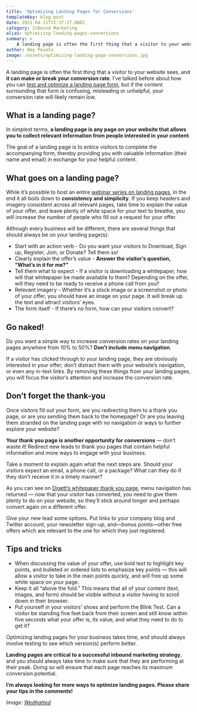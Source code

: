 ```yaml
---
title: 'Optimizing Landing Pages for Conversions'
templateKey: blog-post
date: 2011-04-11T22:37:27.000Z
category: Inbound Marketing
alias: optimizing-landing-pages-conversions
summary: > 
  	A landing page is often the first thing that a visitor to your website sees, and it can make or break your conversion rate. I’ve talked before about how you can test and optimize a landing page form, but if the content surrounding that form is confusing, misleading or unhelpful, your conversion rate will likely remain low.
author: Amy Peveto
image: /assets/optimizing-landing-page-conversions.jpg
---
```


A landing page is often the first thing that a visitor to your website sees, and **it can make or break your conversion rate**. I’ve talked before about how you can [test and optimize a landing page form](/2011/01/26/optimizing-opt-forms), but if the content surrounding that form is confusing, misleading or unhelpful, your conversion rate will likely remain low.

What is a landing page?
-----------------------

In simplest terms, **a landing page is any page on your website that allows you to collect relevant information from people interested in your content**.

The goal of a landing page is to entice visitors to complete the accompanying form, thereby providing you with valuable information (their name and email) in exchange for your helpful content.

What goes on a landing page?
----------------------------

While it’s possible to host an entire [webinar series on landing pages](http://academy.hubspot.com/broadcasts), in the end it all boils down to **consistency and simplicity**. If you keep headers and imagery consistent across all relevant pages, take time to explain the value of your offer, and leave plenty of white space for your text to breathe, you will increase the number of people who fill out a request for your offer.

Although every business will be different, there are several things that should always be on your landing page(s):

*   Start with an action verb - Do you want your visitors to Download, Sign up, Register, Join, or Donate? Tell them so!
*   Clearly explain the offer’s value - **Answer the visitor’s question, “What’s in it for me?”**
*   Tell them what to expect - If a visitor is downloading a whitepaper, how will that whitepaper be made available to them? Depending on the offer, will they need to be ready to receive a phone call from you?
*   Relevant imagery - Whether it’s a stock image or a screenshot or photo of your offer, you should have an image on your page. It will break up the text and attract visitors’ eyes.
*   The form itself - If there’s no form, how can your visitors convert?

Go naked!
---------

Do you want a simple way to increase conversion rates on your landing pages anywhere from 10% to 50%? **Don’t include menu navigation**.

If a visitor has clicked through to your landing page, they are obviously interested in your offer; don’t distract them with your website’s navigation, or even any in-text links. By removing these things from your landing pages, you will focus the visitor’s attention and increase the conversion rate.

Don’t forget the thank-you
--------------------------

Once visitors fill out your form, are you redirecting them to a thank you page, or are you sending them back to the homepage? Or are you leaving them stranded on the landing page with no navigation or ways to further explore your website?

**Your thank you page is another opportunity for conversions** — don’t waste it! Redirect new leads to thank you pages that contain helpful information and more ways to engage with your business.

Take a moment to explain again what the next steps are. Should your visitors expect an email, a phone call, or a package? What can they do if they don’t receive it in a timely manner?

As you can see on [Digett’s whitepaper thank you page](/marketing-plan-growth/thank-you), menu navigation has returned — now that your visitor has converted, you need to give them plenty to do on your website, so they’ll stick around longer and perhaps convert again on a different offer.

Give your new lead some options. Put links to your company blog and Twitter account, your newsletter sign-up, and—bonus points—other free offers which are relevant to the one for which they just registered.

Tips and tricks
---------------

*   When discussing the value of your offer, use bold text to highlight key points, and bulleted or ordered lists to emphasize key points — this will allow a visitor to take in the main points quickly, and will free up some white space on your page.
*   Keep it all “above the fold.” This means that all of your content (text, images, and form) should be visible without a visitor having to scroll down in their browser.
*   Put yourself in your visitors’ shoes and perform the Blink Test. Can a visitor be standing five feet back from their screen and still know within five seconds what your offer is, its value, and what they need to do to get it?

Optimizing landing pages for your business takes time, and should always involve testing to see which version(s) perform better.

**Landing pages are critical to a successful inbound marketing strategy**, and you should always take time to make sure that they are performing at their peak. Doing so will ensure that each page reaches its maximum conversion potential.

**I’m always looking for more ways to optimize landing pages. Please share your tips in the comments!**

_Image: [Wedhatted](http://www.morguefile.com/creative/wedhatted)_